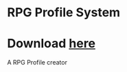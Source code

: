 # RPG Profile System
# Download [here](https://github.com/OhRetro/RPG-Profile-System/releases)

A RPG Profile creator
